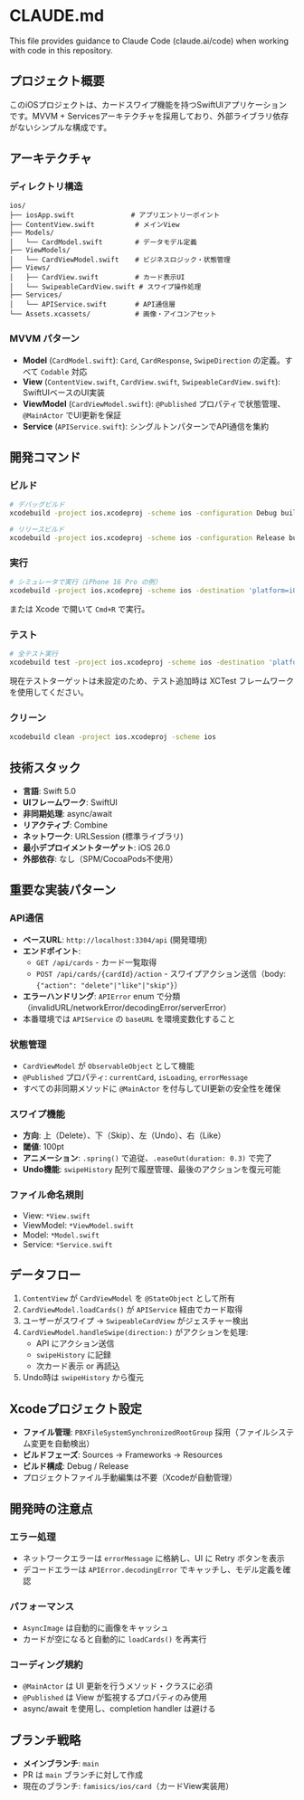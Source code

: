 # CLAUDE.md

This file provides guidance to Claude Code (claude.ai/code) when working with code in this repository.

## プロジェクト概要

このiOSプロジェクトは、カードスワイプ機能を持つSwiftUIアプリケーションです。MVVM + Servicesアーキテクチャを採用しており、外部ライブラリ依存がないシンプルな構成です。

## アーキテクチャ

### ディレクトリ構造

```
ios/
├── iosApp.swift              # アプリエントリーポイント
├── ContentView.swift          # メインView
├── Models/
│   └── CardModel.swift        # データモデル定義
├── ViewModels/
│   └── CardViewModel.swift    # ビジネスロジック・状態管理
├── Views/
│   ├── CardView.swift         # カード表示UI
│   └── SwipeableCardView.swift # スワイプ操作処理
├── Services/
│   └── APIService.swift       # API通信層
└── Assets.xcassets/           # 画像・アイコンアセット
```

### MVVM パターン

- **Model** (`CardModel.swift`): `Card`, `CardResponse`, `SwipeDirection` の定義。すべて `Codable` 対応
- **View** (`ContentView.swift`, `CardView.swift`, `SwipeableCardView.swift`): SwiftUIベースのUI実装
- **ViewModel** (`CardViewModel.swift`): `@Published` プロパティで状態管理、`@MainActor` でUI更新を保証
- **Service** (`APIService.swift`): シングルトンパターンでAPI通信を集約

## 開発コマンド

### ビルド

```bash
# デバッグビルド
xcodebuild -project ios.xcodeproj -scheme ios -configuration Debug build

# リリースビルド
xcodebuild -project ios.xcodeproj -scheme ios -configuration Release build
```

### 実行

```bash
# シミュレータで実行（iPhone 16 Pro の例）
xcodebuild -project ios.xcodeproj -scheme ios -destination 'platform=iOS Simulator,name=iPhone 16 Pro' run
```

または Xcode で開いて `Cmd+R` で実行。

### テスト

```bash
# 全テスト実行
xcodebuild test -project ios.xcodeproj -scheme ios -destination 'platform=iOS Simulator,name=iPhone 16 Pro'
```

現在テストターゲットは未設定のため、テスト追加時は XCTest フレームワークを使用してください。

### クリーン

```bash
xcodebuild clean -project ios.xcodeproj -scheme ios
```

## 技術スタック

- **言語**: Swift 5.0
- **UIフレームワーク**: SwiftUI
- **非同期処理**: async/await
- **リアクティブ**: Combine
- **ネットワーク**: URLSession (標準ライブラリ)
- **最小デプロイメントターゲット**: iOS 26.0
- **外部依存**: なし（SPM/CocoaPods不使用）

## 重要な実装パターン

### API通信

- **ベースURL**: `http://localhost:3304/api` (開発環境)
- **エンドポイント**:
  - `GET /api/cards` - カード一覧取得
  - `POST /api/cards/{cardId}/action` - スワイプアクション送信（body: `{"action": "delete"|"like"|"skip"}`）
- **エラーハンドリング**: `APIError` enum で分類（invalidURL/networkError/decodingError/serverError）
- 本番環境では `APIService` の `baseURL` を環境変数化すること

### 状態管理

- `CardViewModel` が `ObservableObject` として機能
- `@Published` プロパティ: `currentCard`, `isLoading`, `errorMessage`
- すべての非同期メソッドに `@MainActor` を付与してUI更新の安全性を確保

### スワイプ機能

- **方向**: 上（Delete）、下（Skip）、左（Undo）、右（Like）
- **閾値**: 100pt
- **アニメーション**: `.spring()` で追従、`.easeOut(duration: 0.3)` で完了
- **Undo機能**: `swipeHistory` 配列で履歴管理、最後のアクションを復元可能

### ファイル命名規則

- View: `*View.swift`
- ViewModel: `*ViewModel.swift`
- Model: `*Model.swift`
- Service: `*Service.swift`

## データフロー

1. `ContentView` が `CardViewModel` を `@StateObject` として所有
2. `CardViewModel.loadCards()` が `APIService` 経由でカード取得
3. ユーザーがスワイプ → `SwipeableCardView` がジェスチャー検出
4. `CardViewModel.handleSwipe(direction:)` がアクションを処理:
   - API にアクション送信
   - `swipeHistory` に記録
   - 次カード表示 or 再読込
5. Undo時は `swipeHistory` から復元

## Xcodeプロジェクト設定

- **ファイル管理**: `PBXFileSystemSynchronizedRootGroup` 採用（ファイルシステム変更を自動検出）
- **ビルドフェーズ**: Sources → Frameworks → Resources
- **ビルド構成**: Debug / Release
- プロジェクトファイル手動編集は不要（Xcodeが自動管理）

## 開発時の注意点

### エラー処理
- ネットワークエラーは `errorMessage` に格納し、UI に Retry ボタンを表示
- デコードエラーは `APIError.decodingError` でキャッチし、モデル定義を確認

### パフォーマンス
- `AsyncImage` は自動的に画像をキャッシュ
- カードが空になると自動的に `loadCards()` を再実行

### コーディング規約
- `@MainActor` は UI 更新を行うメソッド・クラスに必須
- `@Published` は View が監視するプロパティのみ使用
- async/await を使用し、completion handler は避ける

## ブランチ戦略

- **メインブランチ**: `main`
- PR は `main` ブランチに対して作成
- 現在のブランチ: `famisics/ios/card`（カードView実装用）
